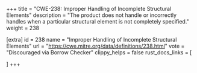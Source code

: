 +++
title = "CWE-238: Improper Handling of Incomplete Structural Elements"
description	= "The product does not handle or incorrectly handles when a particular structural element is not completely specified."
weight = 238

[extra]
id = 238
name = "Improper Handling of Incomplete Structural Elements"
url = "https://cwe.mitre.org/data/definitions/238.html"
vote = "Discouraged via Borrow Checker"
clippy_helps = false
rust_docs_links = [
	
]
+++

